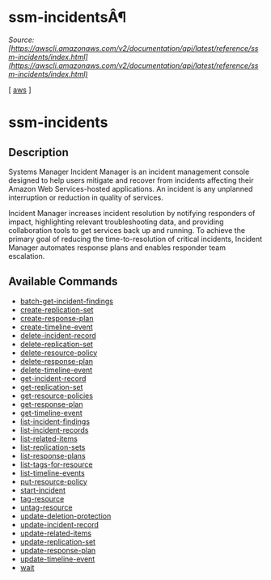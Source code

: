 # ssm-incidentsÂ¶

*Source: [https://awscli.amazonaws.com/v2/documentation/api/latest/reference/ssm-incidents/index.html](https://awscli.amazonaws.com/v2/documentation/api/latest/reference/ssm-incidents/index.html)*

[ [aws](https://awscli.amazonaws.com/v2/documentation/api/latest/reference/index.html#cli-aws) ]

# ssm-incidents

## Description

Systems Manager Incident Manager is an incident management console designed to help users mitigate and recover from incidents affecting their Amazon Web Services-hosted applications. An incident is any unplanned interruption or reduction in quality of services.

Incident Manager increases incident resolution by notifying responders of impact, highlighting relevant troubleshooting data, and providing collaboration tools to get services back up and running. To achieve the primary goal of reducing the time-to-resolution of critical incidents, Incident Manager automates response plans and enables responder team escalation.

## Available Commands

- [batch-get-incident-findings](https://awscli.amazonaws.com/v2/documentation/api/latest/reference/ssm-incidents/batch-get-incident-findings.html)
- [create-replication-set](https://awscli.amazonaws.com/v2/documentation/api/latest/reference/ssm-incidents/create-replication-set.html)
- [create-response-plan](https://awscli.amazonaws.com/v2/documentation/api/latest/reference/ssm-incidents/create-response-plan.html)
- [create-timeline-event](https://awscli.amazonaws.com/v2/documentation/api/latest/reference/ssm-incidents/create-timeline-event.html)
- [delete-incident-record](https://awscli.amazonaws.com/v2/documentation/api/latest/reference/ssm-incidents/delete-incident-record.html)
- [delete-replication-set](https://awscli.amazonaws.com/v2/documentation/api/latest/reference/ssm-incidents/delete-replication-set.html)
- [delete-resource-policy](https://awscli.amazonaws.com/v2/documentation/api/latest/reference/ssm-incidents/delete-resource-policy.html)
- [delete-response-plan](https://awscli.amazonaws.com/v2/documentation/api/latest/reference/ssm-incidents/delete-response-plan.html)
- [delete-timeline-event](https://awscli.amazonaws.com/v2/documentation/api/latest/reference/ssm-incidents/delete-timeline-event.html)
- [get-incident-record](https://awscli.amazonaws.com/v2/documentation/api/latest/reference/ssm-incidents/get-incident-record.html)
- [get-replication-set](https://awscli.amazonaws.com/v2/documentation/api/latest/reference/ssm-incidents/get-replication-set.html)
- [get-resource-policies](https://awscli.amazonaws.com/v2/documentation/api/latest/reference/ssm-incidents/get-resource-policies.html)
- [get-response-plan](https://awscli.amazonaws.com/v2/documentation/api/latest/reference/ssm-incidents/get-response-plan.html)
- [get-timeline-event](https://awscli.amazonaws.com/v2/documentation/api/latest/reference/ssm-incidents/get-timeline-event.html)
- [list-incident-findings](https://awscli.amazonaws.com/v2/documentation/api/latest/reference/ssm-incidents/list-incident-findings.html)
- [list-incident-records](https://awscli.amazonaws.com/v2/documentation/api/latest/reference/ssm-incidents/list-incident-records.html)
- [list-related-items](https://awscli.amazonaws.com/v2/documentation/api/latest/reference/ssm-incidents/list-related-items.html)
- [list-replication-sets](https://awscli.amazonaws.com/v2/documentation/api/latest/reference/ssm-incidents/list-replication-sets.html)
- [list-response-plans](https://awscli.amazonaws.com/v2/documentation/api/latest/reference/ssm-incidents/list-response-plans.html)
- [list-tags-for-resource](https://awscli.amazonaws.com/v2/documentation/api/latest/reference/ssm-incidents/list-tags-for-resource.html)
- [list-timeline-events](https://awscli.amazonaws.com/v2/documentation/api/latest/reference/ssm-incidents/list-timeline-events.html)
- [put-resource-policy](https://awscli.amazonaws.com/v2/documentation/api/latest/reference/ssm-incidents/put-resource-policy.html)
- [start-incident](https://awscli.amazonaws.com/v2/documentation/api/latest/reference/ssm-incidents/start-incident.html)
- [tag-resource](https://awscli.amazonaws.com/v2/documentation/api/latest/reference/ssm-incidents/tag-resource.html)
- [untag-resource](https://awscli.amazonaws.com/v2/documentation/api/latest/reference/ssm-incidents/untag-resource.html)
- [update-deletion-protection](https://awscli.amazonaws.com/v2/documentation/api/latest/reference/ssm-incidents/update-deletion-protection.html)
- [update-incident-record](https://awscli.amazonaws.com/v2/documentation/api/latest/reference/ssm-incidents/update-incident-record.html)
- [update-related-items](https://awscli.amazonaws.com/v2/documentation/api/latest/reference/ssm-incidents/update-related-items.html)
- [update-replication-set](https://awscli.amazonaws.com/v2/documentation/api/latest/reference/ssm-incidents/update-replication-set.html)
- [update-response-plan](https://awscli.amazonaws.com/v2/documentation/api/latest/reference/ssm-incidents/update-response-plan.html)
- [update-timeline-event](https://awscli.amazonaws.com/v2/documentation/api/latest/reference/ssm-incidents/update-timeline-event.html)
- [wait](https://awscli.amazonaws.com/v2/documentation/api/latest/reference/ssm-incidents/wait/index.html)